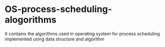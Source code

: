 # OS-process-scheduling-alogorithms
It contains the algorithms used in operating system for process scheduling implemented using data structure and algorithm 

